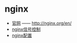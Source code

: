 # nginx

- [官网](http://nginx.org/en/) —— <http://nginx.org/en/>
- [nginx信号控制](signal.md)
- [nginx配置](config.md)